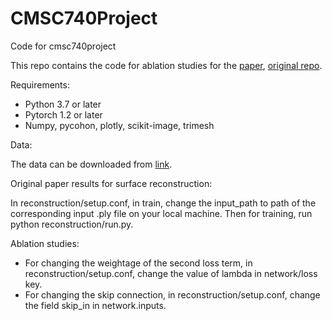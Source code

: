 # CMSC740Project
Code for cmsc740project

This repo contains the code for ablation studies for the [paper](https://arxiv.org/abs/2002.10099), [original repo](https://github.com/amosgropp/IGR).

Requirements:
* Python 3.7 or later
* Pytorch 1.2 or later
* Numpy, pycohon, plotly, scikit-image, trimesh

Data:

The data can be downloaded from [link](https://dfaust.is.tue.mpg.de/downloads).

Original paper results for surface reconstruction:

In reconstruction/setup.conf, in train, change the input_path to path of the corresponding input .ply file on your local machine.
Then for training, run python reconstruction/run.py.

Ablation studies:
* For changing the weightage of the second loss term, in reconstruction/setup.conf, change the value of lambda in network/loss key.
* For changing the skip connection, in reconstruction/setup.conf, change the field skip_in in network.inputs.
